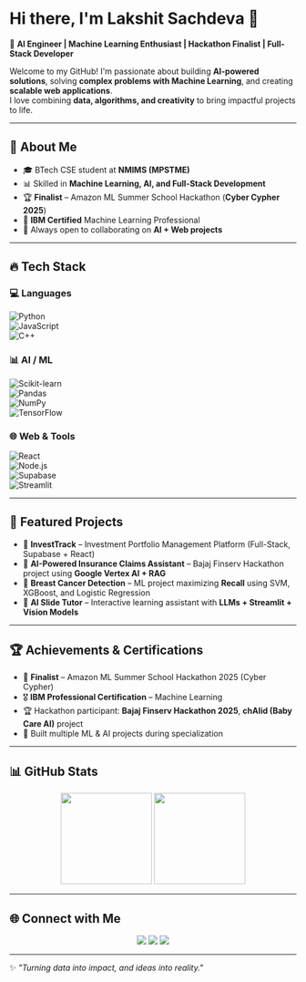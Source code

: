 # Hi there, I'm Lakshit Sachdeva 👋  

🚀 **AI Engineer | Machine Learning Enthusiast | Hackathon Finalist | Full-Stack Developer**  

Welcome to my GitHub! I'm passionate about building **AI-powered solutions**, solving **complex problems with Machine Learning**, and creating **scalable web applications**.  
I love combining **data, algorithms, and creativity** to bring impactful projects to life.  

---

## 🌟 About Me  
- 🎓 BTech CSE student at **NMIMS (MPSTME)**  
- 📊 Skilled in **Machine Learning, AI, and Full-Stack Development**  
- 🏆 **Finalist** – Amazon ML Summer School Hackathon (**Cyber Cypher 2025**)  
- 💼 **IBM Certified** Machine Learning Professional  
- 🤝 Always open to collaborating on **AI + Web projects**  

---

## 🔥 Tech Stack  

### 💻 Languages  
![Python](https://img.shields.io/badge/Python-3776AB?style=for-the-badge&logo=python&logoColor=white)  
![JavaScript](https://img.shields.io/badge/JavaScript-F7E017?style=for-the-badge&logo=javascript&logoColor=black)  
![C++](https://img.shields.io/badge/C++-00599C?style=for-the-badge&logo=cplusplus&logoColor=white)  

### 📊 AI / ML  
![Scikit-learn](https://img.shields.io/badge/Scikit--Learn-F7931E?style=for-the-badge&logo=scikitlearn&logoColor=white)  
![Pandas](https://img.shields.io/badge/Pandas-150458?style=for-the-badge&logo=pandas&logoColor=white)  
![NumPy](https://img.shields.io/badge/Numpy-013243?style=for-the-badge&logo=numpy&logoColor=white)  
![TensorFlow](https://img.shields.io/badge/TensorFlow-FF6F00?style=for-the-badge&logo=tensorflow&logoColor=white)  

### 🌐 Web & Tools  
![React](https://img.shields.io/badge/React-20232A?style=for-the-badge&logo=react&logoColor=61DAFB)  
![Node.js](https://img.shields.io/badge/Node.js-339933?style=for-the-badge&logo=node-dot-js&logoColor=white)  
![Supabase](https://img.shields.io/badge/Supabase-3ECF8E?style=for-the-badge&logo=supabase&logoColor=white)  
![Streamlit](https://img.shields.io/badge/Streamlit-FF4B4B?style=for-the-badge&logo=streamlit&logoColor=white)  

---

## 📌 Featured Projects  

- 🏦 **InvestTrack** – Investment Portfolio Management Platform (Full-Stack, Supabase + React)  
- 🤖 **AI-Powered Insurance Claims Assistant** – Bajaj Finserv Hackathon project using **Google Vertex AI + RAG**  
- 🧬 **Breast Cancer Detection** – ML project maximizing **Recall** using SVM, XGBoost, and Logistic Regression  
- 🎨 **AI Slide Tutor** – Interactive learning assistant with **LLMs + Streamlit + Vision Models**  

---

## 🏆 Achievements & Certifications  
- 🏅 **Finalist** – Amazon ML Summer School Hackathon 2025 (Cyber Cypher)  
- 🎖️ **IBM Professional Certification** – Machine Learning  
- 🏆 Hackathon participant: **Bajaj Finserv Hackathon 2025**, **chAIid (Baby Care AI)** project  
- 🥇 Built multiple ML & AI projects during specialization  

---

## 📊 GitHub Stats  

<p align="center">
  <img src="https://github-readme-stats.vercel.app/api?username=lakshitsachdeva&show_icons=true&theme=tokyonight&hide_border=true" height="160"/>
  <img src="https://github-readme-stats.vercel.app/api/top-langs/?username=lakshitsachdeva&layout=compact&theme=tokyonight&hide_border=true" height="160"/>
</p>  

---

## 🌐 Connect with Me  

<p align="center">
  <a href="https://www.linkedin.com/in/lakshitsachdeva/"><img src="https://img.shields.io/badge/LinkedIn-0A66C2?style=for-the-badge&logo=linkedin&logoColor=white"/></a>
  <a href="mailto:lakshits.official@gmail.com"><img src="https://img.shields.io/badge/Gmail-D14836?style=for-the-badge&logo=gmail&logoColor=white"/></a>
  <a href="https://github.com/lakshitsachdeva"><img src="https://img.shields.io/badge/GitHub-181717?style=for-the-badge&logo=github&logoColor=white"/></a>
</p>  

---

✨ *"Turning data into impact, and ideas into reality."*  
